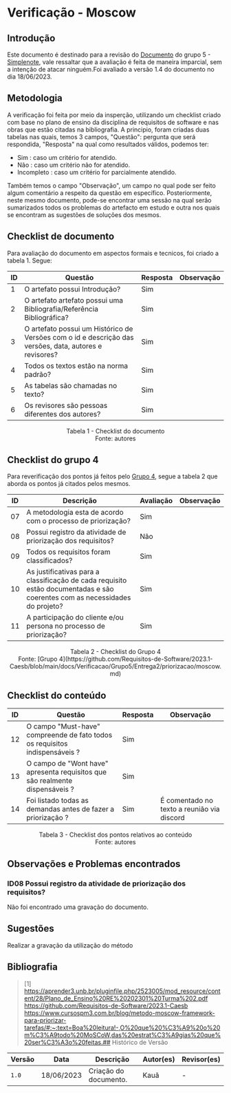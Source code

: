 # Verificação - Moscow

## Introdução

Este documento é destinado para a revisão do [Documento](https://github.com/Requisitos-de-Software/2023.1-Simplenote/blob/main/docs/elicitacao/Prioriza%C3%A7%C3%A3o/MoScoW.md) do grupo 5 - [Simplenote](https://github.com/Requisitos-de-Software/2023.1-Simplenote), vale ressaltar que a avaliação é feita de maneira imparcial, sem a intenção de atacar ninguém.Foi avaliado a versão 1.4 do documento no dia 18/06/2023.

## Metodologia

A verificação foi feita por meio da insperção, utilizando um checklist criado com base no plano de ensino da disciplina de requisitos de software e nas obras que estão citadas na bibliografia. A principio, foram criadas duas tabelas nas quais, temos 3 campos, "Questão": pergunta que será respondida, "Resposta" na qual como resultados válidos, podemos ter:

- Sim : caso um critério for atendido.
- Não : caso um critério não for atendido.
- Incompleto : caso um critério for parcialmente atendido.

Também temos o campo "Observação", um campo no qual pode ser feito algum comentário a respeito da questão em específico. Posteriormente, neste mesmo documento, pode-se encontrar uma sessão na qual serão sumarizados todos os problemas do artefacto em estudo e outra nos quais se encontram as sugestões de soluções dos mesmos.

## Checklist de documento
Para avaliação do documento em aspectos formais e tecnicos, foi criado a tabela 1. Segue:

|ID|Questão|Resposta|Observação|
|--|-------|--------|----------|
|1|O artefato possui Introdução?                                                                                |    Sim    |          |
|2|O artefato artefato possui uma Bibliografia/Referência Bibliográfica?                                        |    Sim    |          |
|3|O artefato possui um Histórico de Versões com o id e descrição das versões, data, autores e revisores?       |    Sim    |          |
|4|Todos os textos estão na norma padrão?                                                                       |    Sim    |          |
|5|As tabelas são chamadas no texto?                                                                            |    Sim    |          |
|6|Os revisores são pessoas diferentes dos autores?                                                             |    Sim    |          |

<p align="center"> Tabela 1 - Checklist do documento <br> Fonte: autores </p>

## Checklist do grupo 4
Para reverificação dos pontos já feitos pelo [Grupo 4](https://github.com/Requisitos-de-Software/2023.1-Caesb), segue a tabela 2 que aborda os pontos já citados pelos mesmos.

| ID  | Descrição | Avaliação | Observação |
| --- | --------- | --------- | ---------- |
| 07  | A metodologia esta de acordo com o processo de priorização?       |     Sim      |            |
| 08  | Possui registro da atividade de priorização dos requisitos?       |     Não      |            |
| 09  | Todos os requisitos foram classificados?                          |     Sim      |            |
| 10  | As justificativas para a classificação de cada requisito estão documentadas e são coerentes com as necessidades do projeto?| Sim | |
| 11  | A participação do cliente e/ou persona no processo de priorização?|     Sim      |            |

<p align="center"> Tabela 2 - Checklist do Grupo 4 <br> Fonte: [Grupo 4](https://github.com/Requisitos-de-Software/2023.1-Caesb/blob/main/docs/Verificacao/Grupo5/Entrega2/priorizacao/moscow.md) </p>

## Checklist do conteúdo

| ID  | Questão | Resposta | Observação |
| --- | ------- | -------- | ---------- |
|  12   | O campo "Must-have" compreende de fato todos os requisitos indispensáveis ? |   Sim     |            |
|  13   | O campo de "Wont have" apresenta requisitos que são realmente dispensáveis ? |     Sim     |            |
|  14   | Foi listado todas as demandas antes de fazer a priorização ?                 |     Sim     | É comentado no texto a reunião via discord|

<p align="center"> Tabela 3 - Checklist dos pontos relativos ao conteúdo <br> Fonte: autores </p>

## Observações e Problemas encontrados

### ID08  Possui registro da atividade de priorização dos requisitos?       
Não foi encontrado uma gravação do documento.

## Sugestões
Realizar a gravação da utilização do método

## Bibliografia

> [1] https://aprender3.unb.br/pluginfile.php/2523005/mod_resource/content/28/Plano_de_Ensino%20RE%20202301%20Turma%202.pdf </br>
https://github.com/Requisitos-de-Software/2023.1-Caesb
https://www.cursospm3.com.br/blog/metodo-moscow-framework-para-priorizar-tarefas/#:~:text=Boa%20leitura!-,O%20que%20%C3%A9%20o%20m%C3%A9todo%20MoSCoW,das%20estrat%C3%A9gias%20que%20ser%C3%A3o%20feitas.## Histórico de Versão

| Versão | Data       | Descrição             | Autor(es) | Revisor(es)        |
| ------ | ---------- | --------------------- | --------- | ------------------ |
| `1.0`  | 18/06/2023 | Criação do documento. | Kauã      |        -           |
